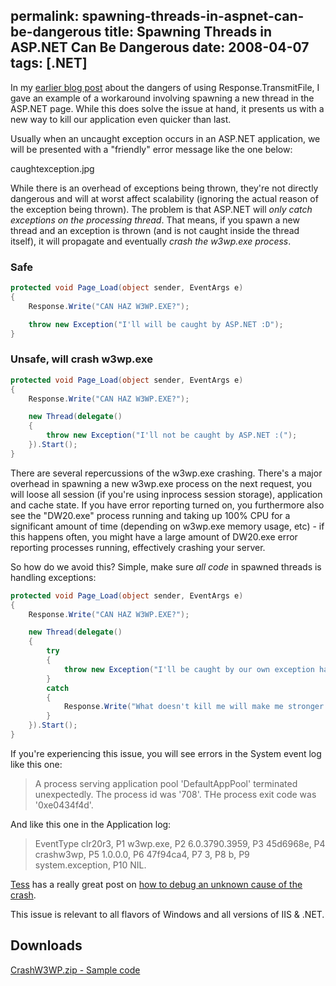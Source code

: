 permalink: spawning-threads-in-aspnet-can-be-dangerous
title: Spawning Threads in ASP.NET Can Be Dangerous
date: 2008-04-07
tags: [.NET]
---
In my [earlier blog post](http://improve.dk/blog/2008/03/29/response-transmitfile-close-will-kill-your-application) about the dangers of using Response.TransmitFile, I gave an example of a workaround involving spawning a new thread in the ASP.NET page. While this does solve the issue at hand, it presents us with a new way to kill our application even quicker than last.

Usually when an uncaught exception occurs in an ASP.NET application, we will be presented with a "friendly" error message like the one below:

caughtexception.jpg

While there is an overhead of exceptions being thrown, they're not directly dangerous and will at worst affect scalability (ignoring the actual reason of the exception being thrown). The problem is that ASP.NET will *only catch exceptions on the processing thread*. That means, if you spawn a new thread and an exception is thrown (and is not caught inside the thread itself), it will propagate and eventually *crash the w3wp.exe process*.

### Safe

```csharp
protected void Page_Load(object sender, EventArgs e)
{
	Response.Write("CAN HAZ W3WP.EXE?");

	throw new Exception("I'll will be caught by ASP.NET :D");
}
```

### Unsafe, will crash w3wp.exe

```csharp
protected void Page_Load(object sender, EventArgs e)
{
	Response.Write("CAN HAZ W3WP.EXE?");

	new Thread(delegate()
	{
		throw new Exception("I'll not be caught by ASP.NET :(");
	}).Start();
}
```

There are several repercussions of the w3wp.exe crashing. There's a major overhead in spawning a new w3wp.exe process on the next request, you will loose all session (if you're using inprocess session storage), application and cache state. If you have error reporting turned on, you furthermore also see the "DW20.exe" process running and taking up 100% CPU for a significant amount of time (depending on w3wp.exe memory usage, etc) - if this happens often, you might have a large amount of DW20.exe error reporting processes running, effectively crashing your server.

So how do we avoid this? Simple, make sure *all code* in spawned threads is handling exceptions:

```csharp
protected void Page_Load(object sender, EventArgs e)
{
	Response.Write("CAN HAZ W3WP.EXE?");

	new Thread(delegate()
	{
		try
		{
			throw new Exception("I'll be caught by our own exception handler :)");
		}
		catch
		{
			Response.Write("What doesn't kill me will make me stronger!");
		}
	}).Start();
}
```

If you're experiencing this issue, you will see errors in the System event log like this one:

<blockquote>A process serving application pool 'DefaultAppPool' terminated unexpectedly. The process id was '708'. THe process exit code was '0xe0434f4d'.</blockquote>

And like this one in the Application log:

<blockquote>EventType clr20r3, P1 w3wp.exe, P2 6.0.3790.3959, P3 45d6968e, P4 crashw3wp, P5 1.0.0.0, P6 47f94ca4, P7 3, P8 b, P9 system.exception, P10 NIL.</blockquote>

[Tess](http://blogs.msdn.com/tess) has a really great post on [how to debug an unknown cause of the crash](http://blogs.msdn.com/tess/archive/2006/04/27/584927.aspx).

This issue is relevant to all flavors of Windows and all versions of IIS &amp; .NET.

## Downloads

[CrashW3WP.zip - Sample code](http://improve.dk/wp-content/uploads/2008/04/CrashW3WP.zip)
